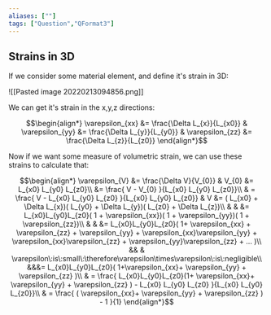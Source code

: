 ```yaml
---
aliases: [""]
tags: ["Question","QFormat3"]
---
```


#### 
## Strains in 3D

If we consider some material element, and define it's strain in 3D:

![[Pasted image 20220213094856.png]]

We can get it's strain in the x,y,z directions:

$$\begin{align*}
\varepsilon_{xx} &= \frac{\Delta L_{x}}{L_{x0}} & \varepsilon_{yy} &= \frac{\Delta L_{y}}{L_{y0}} & \varepsilon_{zz} &= \frac{\Delta L_{z}}{L_{z0}} 
\end{align*}$$

Now if we want some measure of volumetric strain, we can use these strains to calculate that:

$$\begin{align*}
\varepsilon_{V} &= \frac{\Delta V}{V_{0}} & V_{0} &= L_{x0} L_{y0} L_{z0}\\
 &= \frac{ V - V_{0} }{L_{x0} L_{y0} L_{z0}}\\
& = \frac{ V - L_{x0} L_{y0} L_{z0} }{L_{x0} L_{y0} L_{z0}} & V &= ( L_{x0} + \Delta L_{x})( L_{y0} + \Delta L_{y})( L_{z0} + \Delta L_{z})\\
& & &= L_{x0}L_{y0}L_{z0}( 1 + \varepsilon_{xx})( 1 + \varepsilon_{yy})( 1 + \varepsilon_{zz})\\
& & &= L_{x0}L_{y0}L_{z0}( 1+ \varepsilon_{xx} + \varepsilon_{zz} + \varepsilon_{yy} + \varepsilon_{xx}\varepsilon_{yy} + \varepsilon_{xx}\varepsilon_{zz} + \varepsilon_{yy}\varepsilon_{zz} + ... )\\
&& & \varepsilon\:is\:small\:\therefore\varepsilon\times\varepsilon\:is\:negligible\\
&&&= L_{x0}L_{y0}L_{z0}( 1+\varepsilon_{xx}+ \varepsilon_{yy} + \varepsilon_{zz} )\\
& = \frac{ L_{x0}L_{y0}L_{z0}(1+ \varepsilon_{xx}+ \varepsilon_{yy} + \varepsilon_{zz} ) - L_{x0} L_{y0} L_{z0} }{L_{x0} L_{y0} L_{z0}}\\
& = \frac{ ( \varepsilon_{xx}+ \varepsilon_{yy} + \varepsilon_{zz} ) - 1 }{1}
\end{align*}$$